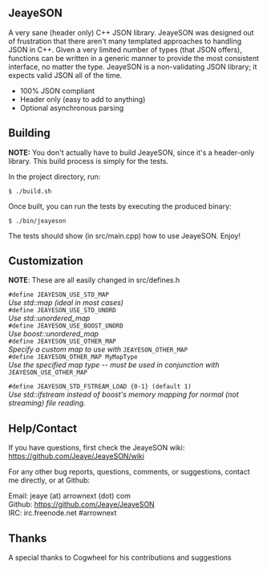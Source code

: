 JeayeSON
---

A very sane (header only) C++ JSON library. JeayeSON was designed out of 
frustration that there aren't many templated approaches to handling JSON
in C++. Given a very limited number of types (that JSON offers), functions
can be written in a generic manner to provide the most consistent
interface, no matter the type. JeayeSON is a non-validating JSON library;
it expects valid JSON all of the time.

  * 100% JSON compliant
  * Header only (easy to add to anything)
  * Optional asynchronous parsing

Building
---
**NOTE:** You don't actually have to build JeayeSON, since it's a header-only
library. This build process is simply for the tests.

In the project directory, run:

`$ ./build.sh`
  
Once built, you can run the tests by executing the produced binary:

`$ ./bin/jeayeson`
  
The tests should show (in src/main.cpp) how to use JeayeSON. Enjoy!

Customization
---

**NOTE**: These are all easily changed in src/defines.h

`#define JEAYESON_USE_STD_MAP`  
  *Use std::map (ideal in most cases)*  
`#define JEAYESON_USE_STD_UNORD`  
  *Use std::unordered_map*  
`#define JEAYESON_USE_BOOST_UNORD`  
  *Use boost::unordered_map*  
`#define JEAYESON_USE_OTHER_MAP`  
  *Specify a custom map to use with* `JEAYESON_OTHER_MAP`  
`#define JEAYESON_OTHER_MAP MyMapType`  
  *Use the specified map type -- must be used in conjunction with* `JEAYESON_USE_OTHER_MAP`  

`#define JEAYESON_STD_FSTREAM_LOAD {0-1} (default 1)`  
  *Use std::ifstream instead of boost's memory mapping for normal (not streaming) file reading.*  

Help/Contact
---
If you have questions, first check the JeayeSON wiki: https://github.com/Jeaye/JeayeSON/wiki

For any other bug reports, questions, comments, or suggestions, contact me directly, or at Github:

Email: jeaye (at) arrownext (dot) com  
Github: https://github.com/Jeaye/JeayeSON  
IRC: irc.freenode.net #arrownext  

Thanks
---
A special thanks to Cogwheel for his contributions and suggestions

